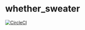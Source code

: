 # whether_sweater

[![CircleCI](https://circleci.com/gh/Isikapowers/whether_sweater/tree/main.svg?style=svg)](https://circleci.com/gh/Isikapowers/whether_sweater/tree/main)
